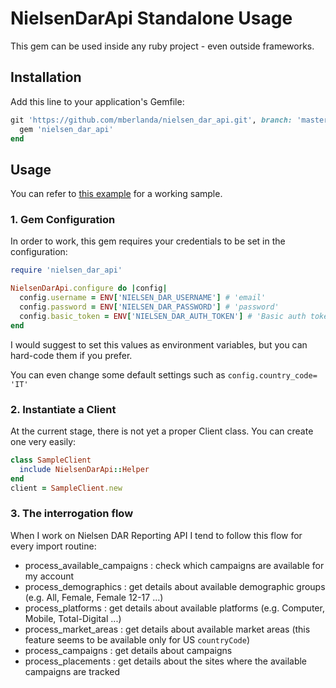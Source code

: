 # NielsenDarApi Standalone Usage

This gem can be used inside any ruby project - even outside frameworks.

## Installation

Add this line to your application's Gemfile:

```ruby
git 'https://github.com/mberlanda/nielsen_dar_api.git', branch: 'master' do
  gem 'nielsen_dar_api'
end
```

## Usage

You can refer to [this example](docs/standalone/example.rb) for a working sample.

### 1. Gem Configuration

In order to work, this gem requires your credentials to be set in the configuration:
```ruby
require 'nielsen_dar_api'

NielsenDarApi.configure do |config|
  config.username = ENV['NIELSEN_DAR_USERNAME'] # 'email'
  config.password = ENV['NIELSEN_DAR_PASSWORD'] # 'password'
  config.basic_token = ENV['NIELSEN_DAR_AUTH_TOKEN'] # 'Basic auth token provided by Nielsen'
end
```
I would suggest to set this values as environment variables, but you can hard-code them if you prefer.

You can even change some default settings such as `config.country_code= 'IT'`

### 2. Instantiate a Client

At the current stage, there is not yet a proper Client class.
You can create one very easily:

```ruby
class SampleClient
  include NielsenDarApi::Helper
end
client = SampleClient.new
```

### 3. The interrogation flow

When I work on Nielsen DAR Reporting API I tend to follow this flow for every import routine:

- process_available_campaigns : check which campaigns are available for my account
- process_demographics : get details about available demographic groups (e.g. All, Female, Female 12-17 ...)
- process_platforms : get details about available platforms (e.g. Computer, Mobile, Total-Digital ...)
- process_market_areas : get details about available market areas (this feature seems to be available only for US `countryCode`)
- process_campaigns : get details about campaigns
- process_placements : get details about the sites where the available campaigns are tracked
